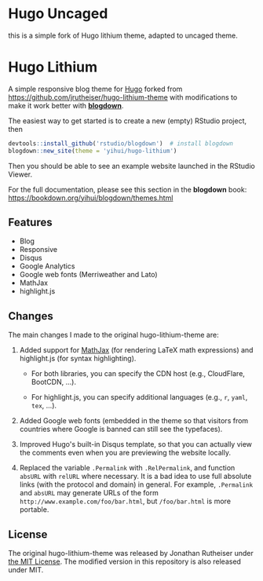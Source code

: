 # Hugo Uncaged

this is a simple fork of Hugo lithium theme, adapted to uncaged theme.

# Hugo Lithium

A simple responsive blog theme for [Hugo](https://gohugo.io/) forked from https://github.com/jrutheiser/hugo-lithium-theme with modifications to make it work better with [**blogdown**](https://github.com/rstudio/blogdown).

The easiest way to get started is to create a new (empty) RStudio project, then

```r
devtools::install_github('rstudio/blogdown')  # install blogdown
blogdown::new_site(theme = 'yihui/hugo-lithium')
```

Then you should be able to see an example website launched in the RStudio Viewer.

For the full documentation, please see this section in the **blogdown** book: https://bookdown.org/yihui/blogdown/themes.html

## Features

- Blog
- Responsive
- Disqus
- Google Analytics
- Google web fonts (Merriweather and Lato)
- MathJax
- highlight.js

## Changes

The main changes I made to the original hugo-lithium-theme are:

1. Added support for [MathJax](https://bookdown.org/yihui/blogdown/output-format.html) (for rendering LaTeX math expressions) and highlight.js (for syntax highlighting).

    - For both libraries, you can specify the CDN host (e.g., CloudFlare, BootCDN, ...).

    - For highlight.js, you can specify additional languages (e.g., `r`, `yaml`, `tex`, ...).

1. Added Google web fonts (embedded in the theme so that visitors from countries where Google is banned can still see the typefaces).

1. Improved Hugo's built-in Disqus template, so that you can actually view the comments even when you are previewing the website locally.

1. Replaced the variable `.Permalink` with `.RelPermalink`, and function `absURL` with `relURL` where necessary. It is a bad idea to use full absolute links (with the protocol and domain) in general. For example, `.Permalink` and `absURL` may generate URLs of the form `http://www.example.com/foo/bar.html`, but `/foo/bar.html` is more portable.

## License

The original hugo-lithium-theme was released by Jonathan Rutheiser under [the MIT License](https://github.com/jrutheiser/hugo-lithium-theme/blob/master/LICENSE.md). The modified version in this repository is also released under MIT.
